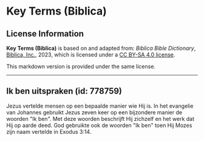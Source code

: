 # Key Terms (Biblica)

## License Information

**Key Terms (Biblica)** is based on and adapted from: _Biblica Bible Dictionary_, [Biblica, Inc.](https://www.biblica.com/), 2023, which is licensed under a [CC BY-SA 4.0 license](https://creativecommons.org/licenses/by-sa/4.0/legalcode.en).

This markdown version is provided under the same license.



--------------------------------

## Ik ben uitspraken (id: 778759)

Jezus vertelde mensen op een bepaalde manier wie Hij is. In het evangelie van Johannes gebruikt Jezus zeven keer op een bijzondere manier de woorden "Ik ben". Met deze woorden beschrijft Hij zichzelf en het werk dat Hij op aarde deed. God gebruikte ook de woorden "Ik ben" toen Hij Mozes zijn naam vertelde in Exodus 3:14\.


